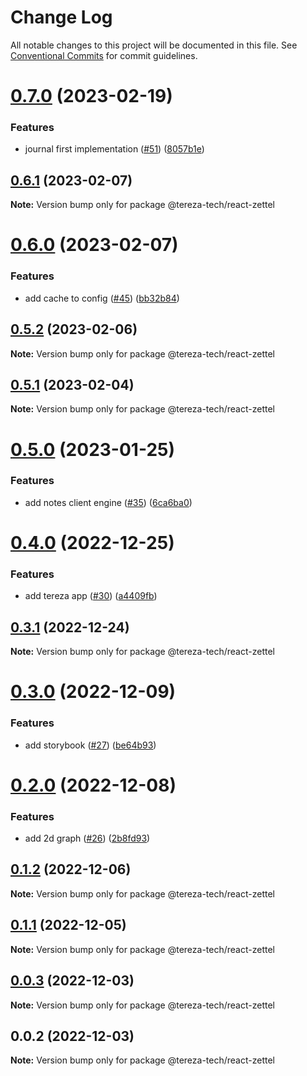 # Change Log

All notable changes to this project will be documented in this file.
See [Conventional Commits](https://conventionalcommits.org) for commit guidelines.

# [0.7.0](https://github.com/terezatech/tereza-tech/compare/@tereza-tech/react-zettel@0.6.1...@tereza-tech/react-zettel@0.7.0) (2023-02-19)

### Features

- journal first implementation ([#51](https://github.com/terezatech/tereza-tech/issues/51)) ([8057b1e](https://github.com/terezatech/tereza-tech/commit/8057b1e42c022af10d526a6fe8016cfacbb6aff9))

## [0.6.1](https://github.com/terezatech/tereza-tech/compare/@tereza-tech/react-zettel@0.6.0...@tereza-tech/react-zettel@0.6.1) (2023-02-07)

**Note:** Version bump only for package @tereza-tech/react-zettel

# [0.6.0](https://github.com/terezatech/tereza-tech/compare/@tereza-tech/react-zettel@0.5.2...@tereza-tech/react-zettel@0.6.0) (2023-02-07)

### Features

- add cache to config ([#45](https://github.com/terezatech/tereza-tech/issues/45)) ([bb32b84](https://github.com/terezatech/tereza-tech/commit/bb32b846a20c9a01f6ac2136aea0a50afce04b20))

## [0.5.2](https://github.com/terezatech/tereza-tech/compare/@tereza-tech/react-zettel@0.5.1...@tereza-tech/react-zettel@0.5.2) (2023-02-06)

**Note:** Version bump only for package @tereza-tech/react-zettel

## [0.5.1](https://github.com/terezatech/tereza-tech/compare/@tereza-tech/react-zettel@0.5.0...@tereza-tech/react-zettel@0.5.1) (2023-02-04)

**Note:** Version bump only for package @tereza-tech/react-zettel

# [0.5.0](https://github.com/terezatech/tereza-tech/compare/@tereza-tech/react-zettel@0.4.0...@tereza-tech/react-zettel@0.5.0) (2023-01-25)

### Features

- add notes client engine ([#35](https://github.com/terezatech/tereza-tech/issues/35)) ([6ca6ba0](https://github.com/terezatech/tereza-tech/commit/6ca6ba0802d0a8e5bb4aac0e6ed17b48a43abcf7))

# [0.4.0](https://github.com/terezatech/tereza-tech/compare/@tereza-tech/react-zettel@0.3.1...@tereza-tech/react-zettel@0.4.0) (2022-12-25)

### Features

- add tereza app ([#30](https://github.com/terezatech/tereza-tech/issues/30)) ([a4409fb](https://github.com/terezatech/tereza-tech/commit/a4409fbc730459f8a88a59b8af26456c59c4bd71))

## [0.3.1](https://github.com/terezatech/tereza-tech/compare/@tereza-tech/react-zettel@0.3.0...@tereza-tech/react-zettel@0.3.1) (2022-12-24)

**Note:** Version bump only for package @tereza-tech/react-zettel

# [0.3.0](https://github.com/terezatech/tereza-tech/compare/@tereza-tech/react-zettel@0.2.0...@tereza-tech/react-zettel@0.3.0) (2022-12-09)

### Features

- add storybook ([#27](https://github.com/terezatech/tereza-tech/issues/27)) ([be64b93](https://github.com/terezatech/tereza-tech/commit/be64b93000f7a71666dc240e78a0df09c0760282))

# [0.2.0](https://github.com/terezatech/tereza-tech/compare/@tereza-tech/react-zettel@0.1.2...@tereza-tech/react-zettel@0.2.0) (2022-12-08)

### Features

- add 2d graph ([#26](https://github.com/terezatech/tereza-tech/issues/26)) ([2b8fd93](https://github.com/terezatech/tereza-tech/commit/2b8fd93399076ccb7d1c784ff0eea963268b293f))

## [0.1.2](https://github.com/terezatech/tereza-tech/compare/@tereza-tech/react-zettel@0.1.1...@tereza-tech/react-zettel@0.1.2) (2022-12-06)

**Note:** Version bump only for package @tereza-tech/react-zettel

## [0.1.1](https://github.com/terezatech/tereza-tech/compare/@tereza-tech/react-zettel@0.0.3...@tereza-tech/react-zettel@0.1.1) (2022-12-05)

**Note:** Version bump only for package @tereza-tech/react-zettel

## [0.0.3](https://github.com/terezatech/tereza-tech/compare/@tereza-tech/react-zettel@0.0.2...@tereza-tech/react-zettel@0.0.3) (2022-12-03)

**Note:** Version bump only for package @tereza-tech/react-zettel

## 0.0.2 (2022-12-03)

**Note:** Version bump only for package @tereza-tech/react-zettel
